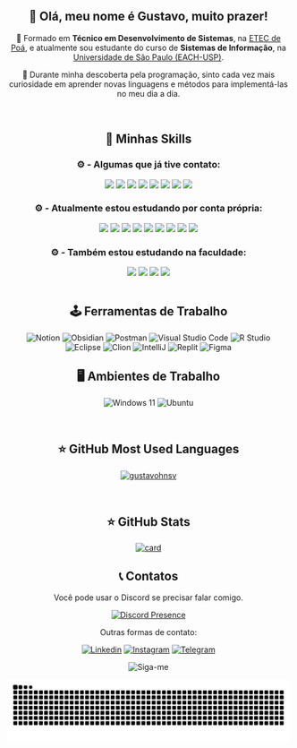 <div align="center">  
  
## 💜 Olá, meu nome é Gustavo, muito prazer! 


🔭 Formado em **Técnico em Desenvolvimento de Sistemas**, na [ETEC de Poá](https://www.cps.sp.gov.br/etecs/etec-de-poa/), e atualmente sou estudante do curso de **Sistemas de Informação**, na [Universidade de São Paulo (EACH-USP)](https://www5.usp.br/).

💬 Durante minha descoberta pela programação, sinto cada vez mais curiosidade em aprender novas linguagens e métodos para implementá-las no meu dia a dia.

<br>

## 🚀 Minhas Skills

<div class="skill-imagens">

### ⚙️ - Algumas que já tive contato:
<img src="https://cdn.jsdelivr.net/gh/devicons/devicon@latest/icons/html5/html5-original.svg" width="50"/>
<img src="https://cdn.jsdelivr.net/gh/devicons/devicon@latest/icons/css3/css3-original.svg" width="50"/>
<img src="https://cdn.jsdelivr.net/gh/devicons/devicon@latest/icons/php/php-original.svg" width="50"/>
<img src="https://cdn.jsdelivr.net/gh/devicons/devicon@latest/icons/python/python-original.svg" width="50"/>
<img src="https://cdn.jsdelivr.net/gh/devicons/devicon@latest/icons/mysql/mysql-original-wordmark.svg" width="50"/>
<img src="https://cdn.jsdelivr.net/gh/devicons/devicon@latest/icons/cplusplus/cplusplus-original.svg" width="50"/> 
<img src="https://cdn.jsdelivr.net/gh/devicons/devicon@latest/icons/csharp/csharp-original.svg" width="50"/>
<img src="https://cdn.jsdelivr.net/gh/devicons/devicon@latest/icons/nodejs/nodejs-original-wordmark.svg" width="50"/>          

### ⚙️ - Atualmente estou estudando por conta própria:
<img src="https://cdn.jsdelivr.net/gh/devicons/devicon@latest/icons/react/react-original.svg" width="50"/>
<img src="https://cdn.jsdelivr.net/gh/devicons/devicon@latest/icons/vitejs/vitejs-original.svg" width="50"/>          
<img src="https://cdn.jsdelivr.net/gh/devicons/devicon@latest/icons/typescript/typescript-original.svg" width="50"/>
<img src="https://cdn.jsdelivr.net/gh/devicons/devicon@latest/icons/javascript/javascript-original.svg" width="50"/>
<img src="https://cdn.jsdelivr.net/gh/devicons/devicon@latest/icons/bootstrap/bootstrap-original.svg" width="50"/>          
<img src="https://cdn.jsdelivr.net/gh/devicons/devicon@latest/icons/tailwindcss/tailwindcss-original.svg" width="50"/>
<img src="https://cdn.jsdelivr.net/gh/devicons/devicon@latest/icons/mongodb/mongodb-original-wordmark.svg" width="50"/>
<img src="https://cdn.jsdelivr.net/gh/devicons/devicon@latest/icons/spring/spring-original.svg" width="50"/>
<img src="https://cdn.jsdelivr.net/gh/devicons/devicon@latest/icons/git/git-original.svg" width="50"/>
              
### ⚙️ - Também estou estudando na faculdade:
<img src="https://cdn.jsdelivr.net/gh/devicons/devicon@latest/icons/c/c-original.svg" width="50"/>
<img src="https://cdn.jsdelivr.net/gh/devicons/devicon@latest/icons/java/java-original.svg" width="50"/>
<img src="https://cdn.jsdelivr.net/gh/devicons/devicon@latest/icons/r/r-original.svg" width="50"/>
<img src="https://cdn.jsdelivr.net/gh/devicons/devicon@latest/icons/postgresql/postgresql-original.svg" width="50"/>

</div>

<br>

## 🕹️ Ferramentas de Trabalho

![Notion](https://img.shields.io/badge/Notion-%23000000.svg?style=for-the-badge&logo=notion&logoColor=white)
![Obsidian](https://img.shields.io/badge/Obsidian-%23483699.svg?style=for-the-badge&logo=obsidian&logoColor=white)
![Postman](https://img.shields.io/badge/Postman-FF6C37?style=for-the-badge&logo=postman&logoColor=white)
![Visual Studio Code](https://img.shields.io/badge/Visual_Studio_Code-0078D4?style=for-the-badge&logo=visual%20studio%20code&logoColor=white)
![R Studio](https://img.shields.io/badge/RStudio-75AADB?style=for-the-badge&logo=RStudio&logoColor=white)
<br>
![Eclipse](https://img.shields.io/badge/Eclipse-2C2255?style=for-the-badge&logo=eclipse&logoColor=white)
![Clion](https://img.shields.io/badge/CLion-000000?style=for-the-badge&logo=clion&logoColor=white)
![IntelliJ](https://img.shields.io/badge/IntelliJ_IDEA-000000.svg?style=for-the-badge&logo=intellij-idea&logoColor=white)
![Replit](https://img.shields.io/badge/replit-667881?style=for-the-badge&logo=replit&logoColor=white)
![Figma](https://img.shields.io/badge/Figma-F24E1E?style=for-the-badge&logo=figma&logoColor=white)

## 🖥️ Ambientes de Trabalho

![Windows 11](https://img.shields.io/badge/Windows%2011-%230079d5.svg?style=for-the-badge&logo=Windows%2011&logoColor=white)
![Ubuntu](https://img.shields.io/badge/Ubuntu-E95420?style=for-the-badge&logo=ubuntu&logoColor=white)

<br>

## ⭐ GitHub Most Used Languages

[![gustavohnsv](https://github-readme-stats.vercel.app/api/top-langs/?username=gustavohnsv&hide=html&layout=compact&theme=tokyonight)](https://github.com/gustavohnsv)

<br>

## ⭐ GitHub Stats

[![card](https://github-readme-stats.vercel.app/api?username=gustavohnsv&theme=tokyonight&show_icons=true)](https://github.com/anuraghazra/github-readme-stats)

## 📞 Contatos

Você pode usar o Discord se precisar falar comigo.

[![Discord Presence](https://lanyard.cnrad.dev/api/348936743631716354)](https://discord.com/users/348936743631716354)

Outras formas de contato:

[![Linkedin](https://img.shields.io/badge/LinkedIn-0077B5?style=for-the-badge&logo=linkedin&logoColor=white)](https://www.linkedin.com/in/gustavohnsv/)
[![Instagram](https://img.shields.io/badge/Instagram-E4405F?style=for-the-badge&logo=instagram&logoColor=white)](https://www.instagram.com/gustavohnsv/)
[![Telegram](https://img.shields.io/badge/Telegram-2CA5E0?style=for-the-badge&logo=telegram&logoColor=white)](https://t.me/gustavohnsv)

![Siga-me](https://img.shields.io/github/followers/gustavohnsv.svg?style=social&label=Follow&maxAge=2592000)

<img alt="snake eating my contributions" src="https://raw.githubusercontent.com/gustavohnsv/gustavohnsv/output/github-contribution-grid-snake-dark.svg?palette=github-dark" />


</div>
